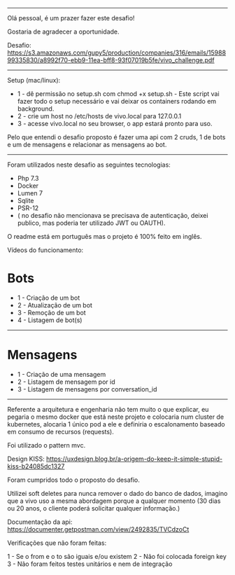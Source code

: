 <hr>

Olá pessoal, é um prazer fazer este desafio! 

Gostaria de agradecer a oportunidade.

Desafio: https://s3.amazonaws.com/gupy5/production/companies/316/emails/1598899335830/a8992f70-ebb9-11ea-bff8-93f07019b5fe/vivo_challenge.pdf
<hr>
Setup (mac/linux):

-   1 - dê permissão no setup.sh com chmod +x setup.sh - Este script vai fazer todo o setup necessário e vai deixar os containers rodando em background.
-   2 - crie um host no /etc/hosts de vivo.local para 127.0.0.1
-   3 - acesse vivo.local no seu browser, o app estará pronto para uso.

Pelo que entendi o desafio proposto é fazer uma api com 2 cruds, 1 de bots e um de mensagens e relacionar as mensagens ao bot.

<hr>

Foram utilizados neste desafio as seguintes tecnologias:

-   Php 7.3
-   Docker
-   Lumen 7
-   Sqlite
-   PSR-12
-   ( no desafio não mencionava se precisava de autenticação, deixei publico, mas poderia ter utilizado JWT ou OAUTH).

O readme está em português mas o projeto é 100% feito em inglês.

Vídeos do funcionamento:

# Bots
-   1 - Criação de um bot
-   2 - Atualização de um bot
-   3 - Remoção de um bot
-   4 - Listagem de bot(s)
-   ----------------------------------------- 
# Mensagens
-   1 - Criação de uma mensagem
-   2 - Listagem de mensagem por id
-   3 - Listagem de mensagens por conversation_id
<hr>

Referente a arquitetura e engenharia não tem muito o que explicar, eu pegaria o mesmo docker que está neste projeto e colocaria num cluster de kubernetes, alocaria 1 único pod a ele e definiria o escalonamento baseado em consumo de recursos (requests).

Foi utilizado o pattern mvc.

Design KISS: https://uxdesign.blog.br/a-origem-do-keep-it-simple-stupid-kiss-b24085dc1327

Foram cumpridos todo o proposto do desafio.

Utilizei soft deletes para nunca remover o dado do banco de dados, imagino que a vivo uso a mesma abordagem porque a qualquer momento (30 dias ou 20 anos, o cliente poderá solicitar qualquer informação.)

Documentação da api: https://documenter.getpostman.com/view/2492835/TVCdzoCt

Verificações que não foram feitas:

1 - Se o from e o to são iguais e/ou existem
2 - Não foi colocada foreign key
3 - Não foram feitos testes unitários e nem de integração